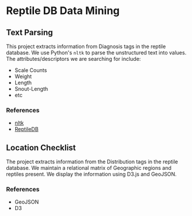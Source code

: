 # Reptile DB Data Mining

## Text Parsing

This project extracts information from Diagnosis tags in the reptile database.
We use Python's ```nltk``` to parse the unstructured text into values. The attributes/descriptors we are searching for include:

- Scale Counts
- Weight
- Length
- Snout-Length
- etc

### References

- [nltk](https://www.nltk.org/)
- [ReptileDB](http://www.reptile-database.org/) 

## Location Checklist

The project extracts information from the Distribution tags in the reptile database.
We maintain a relational matrix of Geographic regions and reptiles present. We display the information using D3.js and GeoJSON.

### References

- GeoJSON
- D3

